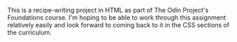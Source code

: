 This is a recipe-writing project in HTML as part of The Odin Project's Foundations course. I'm 
hoping to be able to work through this assignment relatively easily and look forward to coming back 
to it in the CSS sections of the curriculum. 
